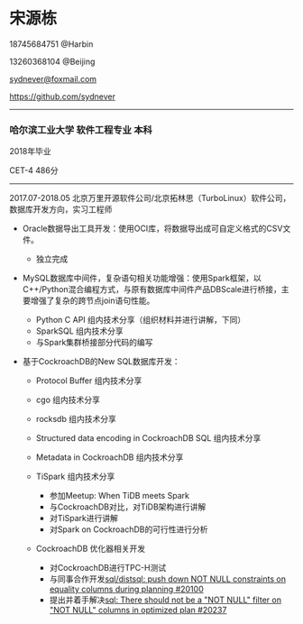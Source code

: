 # 宋源栋

18745684751 @Harbin

13260368104 @Beijing

sydnever@foxmail.com

https://github.com/sydnever

---
### 哈尔滨工业大学 软件工程专业 本科

2018年毕业

CET-4 486分

---
2017.07-2018.05 北京万里开源软件公司/北京拓林思（TurboLinux）软件公司，数据库开发方向，实习工程师

* Oracle数据导出工具开发：使用OCI库，将数据导出成可自定义格式的CSV文件。
    * 独立完成
* MySQL数据库中间件，复杂语句相关功能增强：使用Spark框架，以C++/Python混合编程方式，与原有数据库中间件产品DBScale进行桥接，主要增强了复杂的跨节点join语句性能。
    * Python C API 组内技术分享（组织材料并进行讲解，下同）
    * SparkSQL 组内技术分享
    * 与Spark集群桥接部分代码的编写
* 基于CockroachDB的New SQL数据库开发：
    
    * Protocol Buffer 组内技术分享
    * cgo 组内技术分享
    * rocksdb 组内技术分享
    * Structured data encoding in CockroachDB SQL 组内技术分享
    * Metadata in CockroachDB 组内技术分享
    * TiSpark 组内技术分享
        
        * 参加Meetup: When TiDB meets Spark
        * 与CockroachDB对比，对TiDB架构进行讲解
        * 对TiSpark进行讲解
        * 对Spark on CockroachDB的可行性进行分析
    * CockroachDB 优化器相关开发
        * 对CockroachDB进行TPC-H测试
        * 与同事合作开发[sql/distsql: push down NOT NULL constraints on equality columns during planning #20100](https://github.com/cockroachdb/cockroach/issues/20100)
        * 提出并着手解决[sql: There should not be a "NOT NULL" filter on "NOT NULL" columns in optimized plan #20237](https://github.com/cockroachdb/cockroach/issues/20237)
